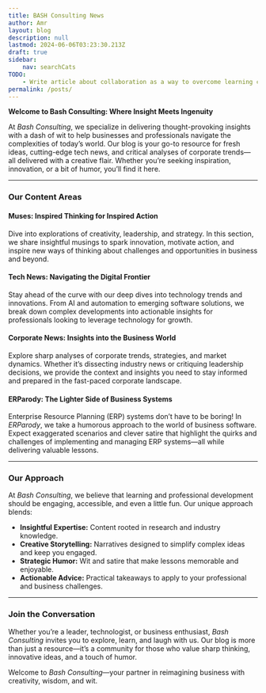 ```yaml
---
title: BASH Consulting News
author: Amr
layout: blog
description: null
lastmod: 2024-06-06T03:23:30.213Z
draft: true
sidebar:
    nav: searchCats
TODO:
    - Write article about collaboration as a way to overcome learning challenges. We need to leverage the community for help and evolve our systems to cater to everyone's needs.
permalink: /posts/
---
```

**Welcome to Bash Consulting: Where Insight Meets Ingenuity**  

At *Bash Consulting*, we specialize in delivering thought-provoking insights with a dash of wit to help businesses and professionals navigate the complexities of today’s world. Our blog is your go-to resource for fresh ideas, cutting-edge tech news, and critical analyses of corporate trends—all delivered with a creative flair. Whether you’re seeking inspiration, innovation, or a bit of humor, you’ll find it here.  

---

### **Our Content Areas**  

#### **Muses: Inspired Thinking for Inspired Action**  

Dive into explorations of creativity, leadership, and strategy. In this section, we share insightful musings to spark innovation, motivate action, and inspire new ways of thinking about challenges and opportunities in business and beyond.  

#### **Tech News: Navigating the Digital Frontier**  

Stay ahead of the curve with our deep dives into technology trends and innovations. From AI and automation to emerging software solutions, we break down complex developments into actionable insights for professionals looking to leverage technology for growth.  

#### **Corporate News: Insights into the Business World**  

Explore sharp analyses of corporate trends, strategies, and market dynamics. Whether it’s dissecting industry news or critiquing leadership decisions, we provide the context and insights you need to stay informed and prepared in the fast-paced corporate landscape.  

#### **ERParody: The Lighter Side of Business Systems**  

Enterprise Resource Planning (ERP) systems don’t have to be boring! In *ERParody*, we take a humorous approach to the world of business software. Expect exaggerated scenarios and clever satire that highlight the quirks and challenges of implementing and managing ERP systems—all while delivering valuable lessons.  

---

### **Our Approach**  

At *Bash Consulting*, we believe that learning and professional development should be engaging, accessible, and even a little fun. Our unique approach blends:  

- **Insightful Expertise:** Content rooted in research and industry knowledge.  
- **Creative Storytelling:** Narratives designed to simplify complex ideas and keep you engaged.  
- **Strategic Humor:** Wit and satire that make lessons memorable and enjoyable.  
- **Actionable Advice:** Practical takeaways to apply to your professional and business challenges.  

---

### **Join the Conversation**  

Whether you’re a leader, technologist, or business enthusiast, *Bash Consulting* invites you to explore, learn, and laugh with us. Our blog is more than just a resource—it’s a community for those who value sharp thinking, innovative ideas, and a touch of humor.  

Welcome to *Bash Consulting*—your partner in reimagining business with creativity, wisdom, and wit.